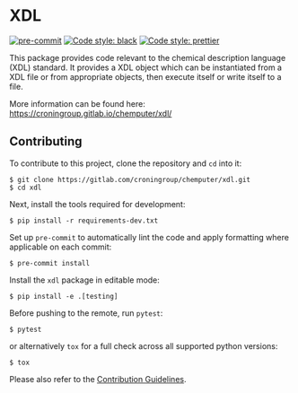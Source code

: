 # XDL

[![pre-commit](https://img.shields.io/badge/pre--commit-enabled-brightgreen?logo=pre-commit&logoColor=white)](https://github.com/pre-commit/pre-commit)
[![Code style: black](https://img.shields.io/badge/code_style-black-000000.svg)](https://github.com/psf/black)
[![Code style: prettier](https://img.shields.io/badge/code_style-prettier-ff69b4.svg)](https://github.com/prettier/prettier)

This package provides code relevant to the chemical description language (XDL) standard. It provides a XDL object which can be instantiated from a XDL file or from appropriate objects, then execute itself or write itself to a file.

More information can be found here: https://croningroup.gitlab.io/chemputer/xdl/

## Contributing

To contribute to this project, clone the repository and `cd` into it:

```shell
$ git clone https://gitlab.com/croningroup/chemputer/xdl.git
$ cd xdl
```

Next, install the tools required for development:

```shell
$ pip install -r requirements-dev.txt
```

Set up `pre-commit` to automatically lint the code and apply formatting where applicable
on each commit:

```
$ pre-commit install
```

Install the `xdl` package in editable mode:

```shell
$ pip install -e .[testing]
```

Before pushing to the remote, run `pytest`:

```shell
$ pytest
```

or alternatively `tox` for a full check across all supported python versions:

```shell
$ tox
```

Please also refer to the [Contribution Guidelines](https://gitlab.com/croningroup/chemputer/project-templates/contributing.git).
